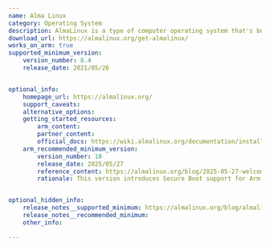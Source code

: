 ```yaml
---
name: Alma Linux
category: Operating System
description: AlmaLinux is a type of computer operating system that's built and supported by a community, aiming to be stable and dependable for businesses and other users.
download_url: https://almalinux.org/get-almalinux/
works_on_arm: true
supported_minimum_version:
    version_number: 8.4
    release_date: 2021/05/26


optional_info:
    homepage_url: https://almalinux.org/
    support_caveats:
    alternative_options:
    getting_started_resources:
        arm_content:
        partner_content:
        official_docs: https://wiki.almalinux.org/documentation/installation-guide.html
    arm_recommended_minimum_version:
        version_number: 10
        release_date: 2025/05/27
        reference_content: https://almalinux.org/blog/2025-05-27-welcoming-almalinux-10/
        rationale: This version introduces Secure Boot support for Arm platforms, strengthening trusted boot in both bare-metal and virtualized environments. Installation ISOs, cloud, container, and live images are available for Arm64 (Aarch64) alongside other architectures, ensuring compatibility across modern workloads.


optional_hidden_info:
    release_notes__supported_minimum: https://almalinux.org/blog/almalinux-os-8-4-for-arm-aarch64-now-available/
    release_notes__recommended_minimum:
    other_info:

---
```

